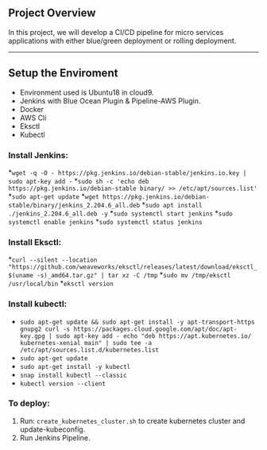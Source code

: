 ## Project Overview

In this project, we will develop a CI/CD pipeline for micro services applications with either blue/green deployment or rolling deployment.

---

## Setup the Enviroment

* Environment used is Ubuntu18 in cloud9.
* Jenkins with Blue Ocean Plugin & Pipeline-AWS Plugin.
* Docker
* AWS Cli
* Eksctl
* Kubectl

### Install Jenkins:

*`wget -q -O - https://pkg.jenkins.io/debian-stable/jenkins.io.key | sudo apt-key add -`
*`sudo sh -c 'echo deb https://pkg.jenkins.io/debian-stable binary/ >> /etc/apt/sources.list'`
*`sudo apt-get update`
*`wget https://pkg.jenkins.io/debian-stable/binary/jenkins_2.204.6_all.deb`
*`sudo apt install ./jenkins_2.204.6_all.deb -y`
*`sudo systemctl start jenkins`
*`sudo systemctl enable jenkins`
*`sudo systemctl status jenkins`

### Install Eksctl:

*`curl --silent --location "https://github.com/weaveworks/eksctl/releases/latest/download/eksctl_$(uname -s)_amd64.tar.gz" | tar xz -C /tmp`
*`sudo mv /tmp/eksctl /usr/local/bin`
*`eksctl version`

### Install kubectl:

* `sudo apt-get update && sudo apt-get install -y apt-transport-https gnupg2
curl -s https://packages.cloud.google.com/apt/doc/apt-key.gpg | sudo apt-key add -
echo "deb https://apt.kubernetes.io/ kubernetes-xenial main" | sudo tee -a /etc/apt/sources.list.d/kubernetes.list`
* `sudo apt-get update`
* `sudo apt-get install -y kubectl`
* `snap install kubectl --classic`
* `kubectl version --client`

### To deploy:
1. Run: `create_kubernetes_cluster.sh` to create kubernetes cluster and update-kubeconfig.
2. Run Jenkins Pipeline.


